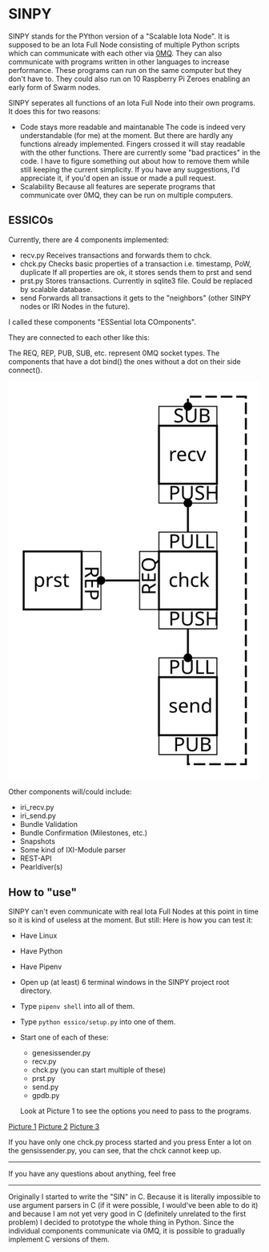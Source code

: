 # SINPY

SINPY stands  for the PYthon version of a "Scalable Iota Node". It is supposed
to be an Iota Full Node consisting of multiple Python scripts which can
communicate with each other via [0MQ][1]. They can also communicate with
programs written in other languages to increase performance. These programs can
run on the same computer but they don't have to. They could also run on 10
Raspberry Pi Zeroes enabling an early form of Swarm nodes.

SINPY seperates all functions of an Iota Full Node into their own programs.
It does this for two reasons:
 * Code stays more readable and maintanable
   The code is indeed very understandable (for me) at the moment. But there
   are hardly any functions already implemented. Fingers crossed it will stay
   readable with the other functions. There are currently some "bad practices"
   in the code. I have to figure something out about how to remove them while
   still keeping the current simplicity. If you have any suggestions, I'd
   appreciate it, if you'd open an issue or made a pull request.
 * Scalability
   Because all features are seperate programs that communicate over 0MQ, they
   can be run on multiple computers.


## ESSICOs

Currently, there are 4 components implemented:
 * recv.py
   Receives transactions and forwards them to chck.
 * chck.py
   Checks basic properties of a transaction i.e. timestamp, PoW, duplicate
   If all properties are ok, it stores sends them to prst and send
 * prst.py
   Stores transactions. Currently in sqlite3 file. Could be replaced by
   scalable database.
 * send
   Forwards all transactions it gets to the "neighbors" (other SINPY nodes
   or IRI Nodes in the future).

I called these components "ESSential Iota COmponents".

They are connected to each other like this:

The REQ, REP, PUB, SUB, etc. represent 0MQ socket types. The components that
have a dot bind() the ones without a dot on their side connect().

![architecture](./architecture.svg)

Other components will/could include:
 * iri_recv.py
 * iri_send.py
 * Bundle Validation
 * Bundle Confirmation (Milestones, etc.)
 * Snapshots
 * Some kind of IXI-Module parser
 * REST-API
 * Pearldiver(s)

## How to "use"

SINPY can't even communicate with real Iota Full Nodes at this point in time
so it is kind of useless at the moment. But still: Here is how you can test it:

* Have Linux
* Have Python
* Have Pipenv
* Open up (at least) 6 terminal windows in the SINPY project root directory.
* Type `pipenv shell` into all of them.
* Type `python essico/setup.py` into one of them.
* Start one of each of these:
  * genesissender.py
  * recv.py
  * chck.py (you can start multiple of these)
  * prst.py
  * send.py
  * gpdb.py

  Look at Picture 1 to see the options you need to pass to the programs.

[Picture 1](https://raw.githubusercontent.com/za-uz/sinpy/master/how-to-use1.png)
[Picture 2](https://raw.githubusercontent.com/za-uz/sinpy/master/how-to-use1.png)
[Picture 3](https://raw.githubusercontent.com/za-uz/sinpy/master/how-to-use1.png)

If you have only one chck.py process started and you press Enter a lot on the
gensissender.py, you can see, that the chck cannot keep up.

---

If you have any questions about anything, feel free

---

Originally I started to write the "SIN" in C. Because it is literally
impossible to use argument parsers in C (if it were possible, I would've been
able to do it) and because I am not yet very good in C (definitely unrelated to
the first problem) I decided to prototype the whole thing in Python. Since the
individual components communicate via 0MQ, it is possible to gradually implement
C versions of them.

[1]: http://zeromq.org/
